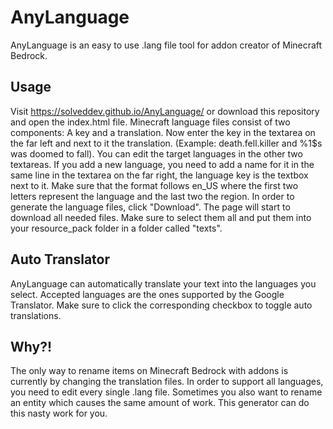 # AnyLanguage
AnyLanguage is an easy to use .lang file tool for addon creator of Minecraft Bedrock.

## Usage
Visit https://solveddev.github.io/AnyLanguage/ or download this repository and open the index.html file. Minecraft language files consist of two components: A key and a translation. Now enter the key in the textarea on the far left and next to it the translation. (Example: death.fell.killer and %1$s was doomed to fall). You can edit the target languages in the other two textareas. If you add a new language, you need to add a name for it in the same line in the textarea on the far right, the language key is the textbox next to it. Make sure that the format follows en_US where the first two letters represent the language and the last two the region.
In order to generate the language files, click "Download". The page will start to download all needed files. Make sure to select them all and put them into your resource_pack folder in a folder called "texts".

## Auto Translator
AnyLanguage can automatically translate your text into the languages you select. Accepted languages are the ones supported by the Google Translator. Make sure to click the corresponding checkbox to toggle auto translations.

## Why?!
The only way to rename items on Minecraft Bedrock with addons is currently by changing the translation files. In order to support all languages, you need to edit every single .lang file. Sometimes you also want to rename an entity which causes the same amount of work. This generator can do this nasty work for you.
